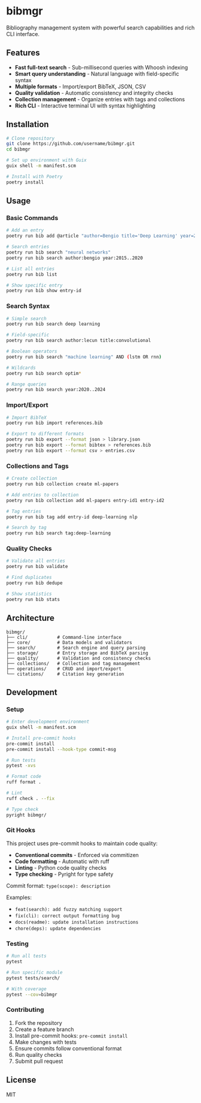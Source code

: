 # bibmgr

Bibliography management system with powerful search capabilities and rich CLI interface.

## Features

- **Fast full-text search** - Sub-millisecond queries with Whoosh indexing
- **Smart query understanding** - Natural language with field-specific syntax
- **Multiple formats** - Import/export BibTeX, JSON, CSV
- **Quality validation** - Automatic consistency and integrity checks
- **Collection management** - Organize entries with tags and collections
- **Rich CLI** - Interactive terminal UI with syntax highlighting

## Installation

```bash
# Clone repository
git clone https://github.com/username/bibmgr.git
cd bibmgr

# Set up environment with Guix
guix shell -m manifest.scm

# Install with Poetry
poetry install
```

## Usage

### Basic Commands

```bash
# Add an entry
poetry run bib add @article "author=Bengio title='Deep Learning' year=2015"

# Search entries
poetry run bib search "neural networks"
poetry run bib search author:bengio year:2015..2020

# List all entries
poetry run bib list

# Show specific entry
poetry run bib show entry-id
```

### Search Syntax

```bash
# Simple search
poetry run bib search deep learning

# Field-specific
poetry run bib search author:lecun title:convolutional

# Boolean operators
poetry run bib search "machine learning" AND (lstm OR rnn)

# Wildcards
poetry run bib search optim*

# Range queries
poetry run bib search year:2020..2024
```

### Import/Export

```bash
# Import BibTeX
poetry run bib import references.bib

# Export to different formats
poetry run bib export --format json > library.json
poetry run bib export --format bibtex > references.bib
poetry run bib export --format csv > entries.csv
```

### Collections and Tags

```bash
# Create collection
poetry run bib collection create ml-papers

# Add entries to collection
poetry run bib collection add ml-papers entry-id1 entry-id2

# Tag entries
poetry run bib tag add entry-id deep-learning nlp

# Search by tag
poetry run bib search tag:deep-learning
```

### Quality Checks

```bash
# Validate all entries
poetry run bib validate

# Find duplicates
poetry run bib dedupe

# Show statistics
poetry run bib stats
```

## Architecture

```
bibmgr/
├── cli/           # Command-line interface
├── core/          # Data models and validators
├── search/        # Search engine and query parsing
├── storage/       # Entry storage and BibTeX parsing
├── quality/       # Validation and consistency checks
├── collections/   # Collection and tag management
├── operations/    # CRUD and import/export
└── citations/     # Citation key generation
```

## Development

### Setup

```bash
# Enter development environment
guix shell -m manifest.scm

# Install pre-commit hooks
pre-commit install
pre-commit install --hook-type commit-msg

# Run tests
pytest -xvs

# Format code
ruff format .

# Lint
ruff check . --fix

# Type check
pyright bibmgr/
```

### Git Hooks

This project uses pre-commit hooks to maintain code quality:

- **Conventional commits** - Enforced via commitizen
- **Code formatting** - Automatic with ruff
- **Linting** - Python code quality checks
- **Type checking** - Pyright for type safety

Commit format: `type(scope): description`

Examples:
- `feat(search): add fuzzy matching support`
- `fix(cli): correct output formatting bug`
- `docs(readme): update installation instructions`
- `chore(deps): update dependencies`

### Testing

```bash
# Run all tests
pytest

# Run specific module
pytest tests/search/

# With coverage
pytest --cov=bibmgr
```

### Contributing

1. Fork the repository
2. Create a feature branch
3. Install pre-commit hooks: `pre-commit install`
4. Make changes with tests
5. Ensure commits follow conventional format
6. Run quality checks
7. Submit pull request

## License

MIT